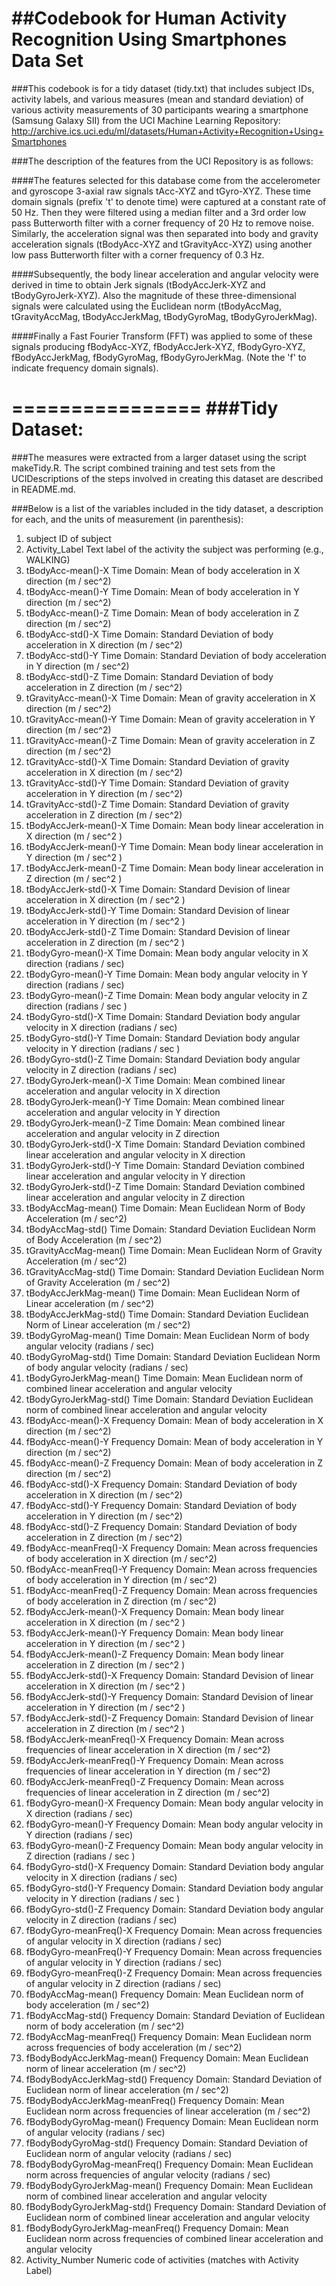 ##Codebook for Human Activity Recognition Using Smartphones Data Set 
====================================================================

###This codebook is for a tidy dataset (tidy.txt) that includes subject IDs, activity labels, and various measures (mean and standard deviation) of various activity measurements of 30 participants wearing a smartphone (Samsung Galaxy SII) from the UCI Machine Learning Repository: http://archive.ics.uci.edu/ml/datasets/Human+Activity+Recognition+Using+Smartphones  

###The description of the features from the UCI Repository is as follows:

####The features selected for this database come from the accelerometer and gyroscope 3-axial raw signals tAcc-XYZ and tGyro-XYZ. These time domain signals (prefix 't' to denote time) were captured at a constant rate of 50 Hz. Then they were filtered using a median filter and a 3rd order low pass Butterworth filter with a corner frequency of 20 Hz to remove noise. Similarly, the acceleration signal was then separated into body and gravity acceleration signals (tBodyAcc-XYZ and tGravityAcc-XYZ) using another low pass Butterworth filter with a corner frequency of 0.3 Hz.

####Subsequently, the body linear acceleration and angular velocity were derived in time to obtain Jerk signals (tBodyAccJerk-XYZ and tBodyGyroJerk-XYZ). Also the magnitude of these three-dimensional signals were calculated using the Euclidean norm (tBodyAccMag, tGravityAccMag, tBodyAccJerkMag, tBodyGyroMag, tBodyGyroJerkMag).

####Finally a Fast Fourier Transform (FFT) was applied to some of these signals producing fBodyAcc-XYZ, fBodyAccJerk-XYZ, fBodyGyro-XYZ, fBodyAccJerkMag, fBodyGyroMag, fBodyGyroJerkMag. (Note the 'f' to indicate frequency domain signals).

================
###Tidy Dataset:
================
###The measures were extracted from a larger dataset using the script makeTidy.R. The script combined training and test sets from the UCIDescriptions of the steps involved in creating this dataset are described in README.md.

###Below is a list of the variables included in the tidy dataset, a description for each, and the units of measurement (in parenthesis):

1.  subject	ID of subject
2.  Activity_Label	Text label of the activity the subject was performing (e.g., WALKING)
3.  tBodyAcc-mean()-X	Time Domain:  Mean of body acceleration in X direction (m / sec^2)
4.  tBodyAcc-mean()-Y	Time Domain:  Mean of body acceleration in Y direction (m / sec^2)
5.  tBodyAcc-mean()-Z	Time Domain:  Mean of body acceleration in Z direction (m / sec^2)
6.  tBodyAcc-std()-X	Time Domain:  Standard Deviation of body acceleration in X direction (m / sec^2)
7.  tBodyAcc-std()-Y	Time Domain:  Standard Deviation of body acceleration in Y direction (m / sec^2)
8.  tBodyAcc-std()-Z	Time Domain:  Standard Deviation of body acceleration in Z direction (m / sec^2)
9.  tGravityAcc-mean()-X	Time Domain:   Mean of gravity acceleration in X direction (m / sec^2)
10.  tGravityAcc-mean()-Y	Time Domain:   Mean of gravity acceleration in Y direction (m / sec^2)
11.  tGravityAcc-mean()-Z	Time Domain:  Mean of gravity acceleration in Z direction (m / sec^2)
12.  tGravityAcc-std()-X	Time Domain:  Standard Deviation of gravity acceleration in X direction (m / sec^2)
13.  tGravityAcc-std()-Y	Time Domain:  Standard Deviation of gravity acceleration in Y direction (m / sec^2)
14.  tGravityAcc-std()-Z	Time Domain:  Standard Deviation of gravity acceleration in Z direction (m / sec^2)
15.  tBodyAccJerk-mean()-X	Time Domain:  Mean body linear acceleration in X direction (m / sec^2 )
16.  tBodyAccJerk-mean()-Y	Time Domain:  Mean body linear acceleration in Y direction  (m / sec^2 )
17.  tBodyAccJerk-mean()-Z	Time Domain:  Mean body linear acceleration in Z direction  (m / sec^2 )
18.  tBodyAccJerk-std()-X	Time Domain:  Standard Devision of linear acceleration in X direction (m / sec^2 )
19.  tBodyAccJerk-std()-Y	Time Domain:  Standard Devision of linear acceleration in Y direction  (m / sec^2 )
20.  tBodyAccJerk-std()-Z	Time Domain:  Standard Devision of linear acceleration in Z direction  (m / sec^2 )
21.  tBodyGyro-mean()-X	Time Domain:  Mean body angular velocity in X direction (radians / sec)
22.  tBodyGyro-mean()-Y	Time Domain:  Mean body angular velocity in Y direction (radians / sec)
23.  tBodyGyro-mean()-Z	Time Domain:  Mean body angular velocity in Z direction (radians / sec )
24.  tBodyGyro-std()-X	Time Domain:  Standard Deviation body angular velocity in X direction (radians / sec)
25.  tBodyGyro-std()-Y	Time Domain:  Standard Deviation body angular velocity in Y direction (radians / sec )
26.  tBodyGyro-std()-Z	Time Domain:  Standard Deviation body angular velocity in Z direction (radians / sec)
27.  tBodyGyroJerk-mean()-X	Time Domain:  Mean combined linear acceleration and angular velocity in X direction 
28.  tBodyGyroJerk-mean()-Y	Time Domain:  Mean combined linear acceleration and angular velocity in Y direction 
29.  tBodyGyroJerk-mean()-Z	Time Domain:  Mean combined linear acceleration and angular velocity in Z direction 
30.  tBodyGyroJerk-std()-X	Time Domain:  Standard Deviation combined linear acceleration and angular velocity in X direction 
31.  tBodyGyroJerk-std()-Y	Time Domain:  Standard Deviation combined linear acceleration and angular velocity in Y direction 
32.  tBodyGyroJerk-std()-Z	Time Domain:  Standard Deviation combined linear acceleration and angular velocity in Z direction 
33.  tBodyAccMag-mean()	Time Domain:  Mean Euclidean Norm of Body Acceleration (m / sec^2)
34.  tBodyAccMag-std()	Time Domain:  Standard Deviation Euclidean Norm of Body Acceleration (m / sec^2)
35.  tGravityAccMag-mean()	Time Domain:  Mean Euclidean Norm of Gravity Acceleration (m / sec^2)
36.  tGravityAccMag-std()	Time Domain:  Standard Deviation Euclidean Norm of Gravity Acceleration (m / sec^2)
37.  tBodyAccJerkMag-mean()	Time Domain:  Mean Euclidean Norm of Linear acceleration (m / sec^2)
38.  tBodyAccJerkMag-std()	Time Domain:  Standard Deviation Euclidean Norm of Linear acceleration (m / sec^2)
39.  tBodyGyroMag-mean()	Time Domain:  Mean Euclidean Norm of body angular velocity (radians / sec)
40.  tBodyGyroMag-std()	Time Domain:  Standard Deviation Euclidean Norm of body angular velocity (radians / sec)
41.  tBodyGyroJerkMag-mean()	Time Domain:  Mean Euclidean norm of combined linear acceleration and angular velocity
42.  tBodyGyroJerkMag-std()	Time Domain:  Standard Deviation Euclidean norm of combined linear acceleration and angular velocity
43.  fBodyAcc-mean()-X	Frequency Domain:  Mean of body acceleration in X direction (m / sec^2)
44.  fBodyAcc-mean()-Y	Frequency Domain:  Mean of body acceleration in Y direction (m / sec^2)
45.  fBodyAcc-mean()-Z	Frequency Domain:  Mean of body acceleration in Z direction (m / sec^2)
46.  fBodyAcc-std()-X	Frequency Domain:  Standard Deviation of body acceleration in X direction (m / sec^2)
47.  fBodyAcc-std()-Y	Frequency Domain:  Standard Deviation of body acceleration in Y direction (m / sec^2)
48.  fBodyAcc-std()-Z	Frequency Domain:  Standard Deviation of body acceleration in Z direction (m / sec^2)
49.  fBodyAcc-meanFreq()-X	Frequency Domain: Mean across frequencies of body acceleration in X direction (m / sec^2)
50.  fBodyAcc-meanFreq()-Y	Frequency Domain: Mean across frequencies of body acceleration in Y direction (m / sec^2)
51.  fBodyAcc-meanFreq()-Z	Frequency Domain: Mean across frequencies of body acceleration in Z direction (m / sec^2)
52.  fBodyAccJerk-mean()-X	Frequency Domain:  Mean body linear acceleration in X direction (m / sec^2 )
53.  fBodyAccJerk-mean()-Y	Frequency Domain:  Mean body linear acceleration in Y direction  (m / sec^2 )
54.  fBodyAccJerk-mean()-Z	Frequency Domain:  Mean body linear acceleration in Z direction  (m / sec^2 )
55.  fBodyAccJerk-std()-X	Frequency Domain:  Standard Devision of linear acceleration in X direction (m / sec^2 )
56.  fBodyAccJerk-std()-Y	Frequency Domain:  Standard Devision of linear acceleration in Y direction  (m / sec^2 )
57.  fBodyAccJerk-std()-Z	Frequency Domain:  Standard Devision of linear acceleration in Z direction  (m / sec^2 )
58.  fBodyAccJerk-meanFreq()-X	Frequency Domain: Mean across frequencies of linear acceleration in X direction (m / sec^2)
59.  fBodyAccJerk-meanFreq()-Y	Frequency Domain: Mean across frequencies of linear acceleration in Y direction (m / sec^2)
60.  fBodyAccJerk-meanFreq()-Z	Frequency Domain: Mean across frequencies of linear acceleration in Z direction (m / sec^2)
61.  fBodyGyro-mean()-X	Frequency Domain:  Mean body angular velocity in X direction (radians / sec)
62.  fBodyGyro-mean()-Y	Frequency Domain:  Mean body angular velocity in Y direction (radians / sec)
63.  fBodyGyro-mean()-Z	Frequency Domain:  Mean body angular velocity in Z direction (radians / sec )
64.  fBodyGyro-std()-X	Frequency Domain:  Standard Deviation body angular velocity in X direction (radians / sec)
65.  fBodyGyro-std()-Y	Frequency Domain:  Standard Deviation body angular velocity in Y direction (radians / sec )
66.  fBodyGyro-std()-Z	Frequency Domain:  Standard Deviation body angular velocity in Z direction (radians / sec)
67.  fBodyGyro-meanFreq()-X	Frequency Domain: Mean across frequencies of angular velocity in X direction (radians / sec)
68.  fBodyGyro-meanFreq()-Y	Frequency Domain: Mean across frequencies of angular velocity in Y direction (radians / sec)
69.  fBodyGyro-meanFreq()-Z	Frequency Domain: Mean across frequencies of angular velocity in Z direction (radians / sec)
70.  fBodyAccMag-mean()	Frequency Domain: Mean Euclidean norm of body acceleration (m / sec^2)
71.  fBodyAccMag-std()	Frequency Domain: Standard Deviation of Euclidean norm of body acceleration (m / sec^2)
72.  fBodyAccMag-meanFreq()	Frequency Domain: Mean Euclidean norm across frequencies of body acceleration (m / sec^2)
73.  fBodyBodyAccJerkMag-mean()	Frequency Domain: Mean Euclidean norm of linear acceleration (m / sec^2)
74.  fBodyBodyAccJerkMag-std()	Frequency Domain: Standard Deviation of Euclidean norm of linear acceleration (m / sec^2)
75.  fBodyBodyAccJerkMag-meanFreq()	Frequency Domain: Mean Euclidean norm across frequencies of linear acceleration (m / sec^2)
76.  fBodyBodyGyroMag-mean()	Frequency Domain: Mean Euclidean norm of angular velocity (radians / sec)
77.  fBodyBodyGyroMag-std()	Frequency Domain: Standard Deviation of Euclidean norm of angular velocity (radians / sec)
78.  fBodyBodyGyroMag-meanFreq()	Frequency Domain: Mean Euclidean norm across frequencies of angular velocity (radians / sec)
79.  fBodyBodyGyroJerkMag-mean()	Frequency Domain: Mean Euclidean norm of combined linear acceleration and angular velocity
80.  fBodyBodyGyroJerkMag-std()	Frequency Domain: Standard Deviation of Euclidean norm of combined linear acceleration and angular velocity
81.  fBodyBodyGyroJerkMag-meanFreq()	Frequency Domain: Mean Euclidean norm across frequencies of combined linear acceleration and angular velocity
82.  Activity_Number	Numeric code of activities (matches with Activity Label)
